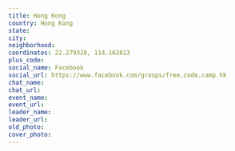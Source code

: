 ```yaml
---
title: Hong Kong
country: Hong Kong
state: 
city: 
neighborhood: 
coordinates: 22.279328, 114.162813
plus_code:
social_name: Facebook
social_url: https://www.facebook.com/groups/free.code.camp.hk
chat_name:
chat_url:
event_name:
event_url:
leader_name:
leader_url:
old_photo: 
cover_photo:
---
```

